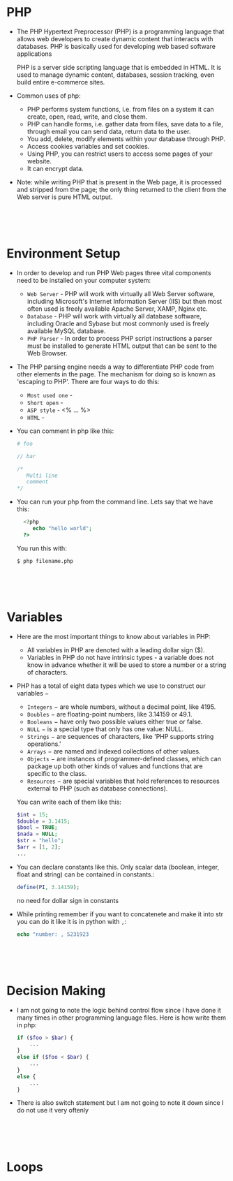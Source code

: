 # PHP

- The PHP Hypertext Preprocessor (PHP) is a programming language that allows web developers to create dynamic content that interacts with databases. PHP is basically used for developing web based software applications

  PHP is a server side scripting language that is embedded in HTML. It is used to manage dynamic content, databases, session tracking, even build entire e-commerce sites.
  
- Common uses of php:
  - PHP performs system functions, i.e. from files on a system it can create, open, read, write, and close them.
  - PHP can handle forms, i.e. gather data from files, save data to a file, through email you can send data, return data to the user.
  - You add, delete, modify elements within your database through PHP.
  - Access cookies variables and set cookies.
  - Using PHP, you can restrict users to access some pages of your website.
  - It can encrypt data.
  
- Note: while writing PHP that is present in the Web page, it is processed and stripped from the page; the only thing returned to the client from the Web server is pure HTML output.

<br>
<br>
<br>

# Environment Setup

- In order to develop and run PHP Web pages three vital components need to be installed on your computer system:
  - `Web Server` - PHP will work with virtually all Web Server software, including Microsoft's Internet Information Server (IIS) but then most often used is freely available Apache Server, XAMP, Nginx etc.
  - `Database` - PHP will work with virtually all database software, including Oracle and Sybase but most commonly used is freely available MySQL database.
  - `PHP Parser` -  In order to process PHP script instructions a parser must be installed to generate HTML output that can be sent to the Web Browser.
  
- The PHP parsing engine needs a way to differentiate PHP code from other elements in the page. The mechanism for doing so is known as 'escaping to PHP'. There are four ways to do this:
  - `Most used one` - <?php ... ?>
  - `Short open` - <? ... ?>
  - `ASP style` - <% ... %>
  - `HTML` - <script language="PHP"> ... </script>
  
 - You can comment in php like this:
   ```php
   # foo
   
   // bar
   
   /*
      Multi line
      comment
   */
   ```
   
 - You can run your php from the command line. Lets say that we have this:
   ```php
	 <?php
	 	echo "hello world";
	 ?>
	 ```
	 You run this with:
	 ```
	 $ php filename.php
	 ```
	 
<br>
<br>
<br>

# Variables

- Here are the most important things to know about variables in PHP:
	- All variables in PHP are denoted with a leading dollar sign ($).
	- Variables in PHP do not have intrinsic types - a variable does not know in advance whether it will be used to store a number or a string of characters.
	
- PHP has a total of eight data types which we use to construct our variables −
	- `Integers` − are whole numbers, without a decimal point, like 4195.
	- `Doubles` − are floating-point numbers, like 3.14159 or 49.1.
	- `Booleans` − have only two possible values either true or false.
	- `NULL` − is a special type that only has one value: NULL.
	- `Strings` − are sequences of characters, like 'PHP supports string operations.'
	- `Arrays` − are named and indexed collections of other values.
	- `Objects` − are instances of programmer-defined classes, which can package up both other kinds of values and functions that are specific to the class.
	- `Resources` − are special variables that hold references to resources external to PHP (such as database connections).
	
	You can write each of them like this:
	```php
	$int = 15;
	$double = 3.1415;
	$bool = TRUE;
	$nada = NULL;
	$str = "hello";
	$arr = [1, 2];
	...
	```
	
- You can declare constants like this. Only scalar data (boolean, integer, float and string) can be contained in constants.:
	```php
	define(PI, 3.14159);
	```
	no need for dollar sign in constants
	
- While printing remember if you want to concatenete and make it into str you can do it like it is in python with `,`:
	```php
	echo "number: , 5231923
	```
	
<br>
<br>
<br>

# Decision Making

- I am not going to note the logic behind control flow since I have done it many times in other programming language files. Here is how write them in php:
	```php
	if ($foo > $bar) {
		...
	}
	else if ($foo < $bar) {
		...
	}
	else {
		...
	}
	```

- There is also switch statement but I am not going to note it down since I do not use it very oftenly

<br>
<br>
<br>

# Loops



